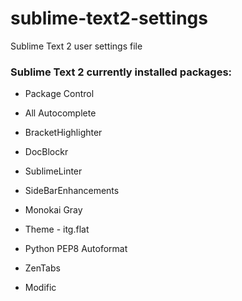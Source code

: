 sublime-text2-settings
======================

Sublime Text 2 user settings file

### Sublime Text 2 currently installed packages:

* Package Control

* All Autocomplete

* BracketHighlighter

* DocBlockr

* SublimeLinter

* SideBarEnhancements

* Monokai Gray

* Theme - itg.flat

* Python PEP8 Autoformat

* ZenTabs

* Modific
